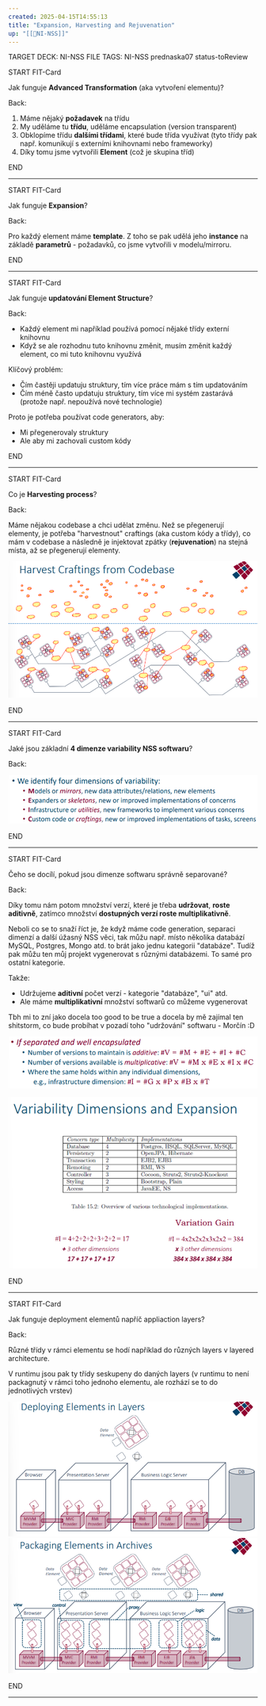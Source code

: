 ```yaml
---
created: 2025-04-15T14:55:13
title: "Expansion, Harvesting and Rejuvenation"
up: "[[📖NI-NSS]]"
---
```


TARGET DECK: NI-NSS
FILE TAGS: NI-NSS prednaska07 status-toReview


START
FIT-Card

Jak funguje **Advanced Transformation** (aka vytvoření elementu)?

Back:

1. Máme nějaký **požadavek** na třídu
2. My uděláme tu **třídu**, uděláme encapsulation (version transparent)
3. Obklopíme třídu **dalšími třídami**, které bude třída využívat (tyto třídy pak např. komunikují s externími knihovnami nebo frameworky)
4. Díky tomu jsme vytvořili **Element** (což je skupina tříd)
<!--ID: 1746599654213-->
END

---


START
FIT-Card

Jak funguje **Expansion**?

Back:

Pro každý element máme **template**. Z toho se pak udělá jeho **instance** na základě **parametrů** - požadavků, co jsme vytvořili v modelu/mirroru.
<!--ID: 1746599654221-->
END

---


START
FIT-Card

Jak funguje **updatování Element Structure**?

Back:

- Každý element mi například používá pomocí nějaké třídy externí knihovnu
- Když se ale rozhodnu tuto knihovnu změnit, musím změnit každý element, co mi tuto knihovnu využívá

Klíčový problém:
- Čím častěji updatuju struktury, tím více práce mám s tím updatováním
- Čím méně často updatuju struktury, tím více mi systém zastarává (protože např. nepoužívá nové technologie)

Proto je potřeba používat code generators, aby:
- Mi přegenerovaly struktury
- Ale aby mi zachovali custom kódy
<!--ID: 1746599654231-->
END

---


START
FIT-Card

Co je **Harvesting process**?

Back:

Máme nějakou codebase a chci udělat změnu. Než se přegenerují elementy, je potřeba "harvestnout" craftings (aka custom kódy a třídy), co mám v codebase a následně je injektovat zpátky (**rejuvenation**) na stejná místa, až se přegenerují elementy.

![](../../Assets/Pasted%20image%2020250415151202.png)
<!--ID: 1746599654239-->
END

---


START
FIT-Card

Jaké jsou základní **4 dimenze variability NSS softwaru**?

Back:

![](../../Assets/Pasted%20image%2020250415151425.png)
<!--ID: 1746599654246-->
END

---


START
FIT-Card

Čeho se docílí, pokud jsou dimenze softwaru správně separované?

Back:

Díky tomu nám potom množství verzí, které je třeba **udržovat**, **roste aditivně**, zatímco množství **dostupných verzí roste multiplikativně**.

Neboli co se to snaží říct je, že když máme code generation, separaci dimenzí a další úžasný NSS věci, tak můžu např. místo několika databází MySQL, Postgres, Mongo atd. to brát jako jednu kategorii "databáze". Tudíž pak můžu ten můj projekt vygenerovat s různými databázemi. To samé pro ostatní kategorie.

Takže:
- Udržujeme **aditivní** počet verzí - kategorie "databáze", "ui" atd.
- Ale máme **multiplikativní** množství softwarů co můžeme vygenerovat

Tbh mi to zní jako docela too good to be true a docela by mě zajímal ten shitstorm, co bude probíhat v pozadí toho "udržování" softwaru - Morčín :D

![](../../Assets/Pasted%20image%2020250415151445.png)

<!-- ExampleStart -->
![](../../Assets/Pasted%20image%2020250415151632.png)
<!-- ExampleEnd -->
<!--ID: 1746599654253-->
END

---


START
FIT-Card

Jak funguje deployment elementů napříč appliaction layers?

Back:

Různé třídy v rámci elementu se hodí například do různých layers v layered architecture.

V runtimu jsou pak ty třídy seskupeny do daných layers (v runtimu to není packagnutý v rámci toho jednoho elementu, ale rozhází se to do jednotlivých vrstev)

![](../../Assets/Pasted%20image%2020250415151708.png)
![](../../Assets/Pasted%20image%2020250415152048.png)
<!--ID: 1746599654260-->
END

---
